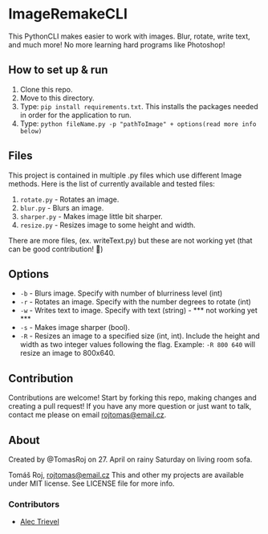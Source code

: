 # ImageRemakeCLI
This PythonCLI makes easier to work with images. Blur, rotate, write text, and much more! No more learning hard programs like Photoshop!

## How to set up & run

1. Clone this repo.
2. Move to this directory.
3. Type: `pip install requirements.txt`. This installs the packages needed in order for the application to run.
3. Type: `python fileName.py -p "pathToImage" + options(read more info below)`

## Files

This project is contained in multiple .py files which use
different Image methods. Here is the list of currently available and tested files:

1. `rotate.py` - Rotates an image.
2. `blur.py` - Blurs an image.
3. `sharper.py` - Makes image little bit sharper.
4. `resize.py` - Resizes image to some height and width.

There are more files, (ex. writeText.py) but these are not working yet (that can be good contribution! 🎉)

## Options

* `-b` - Blurs image. Specify with number of blurriness level (int)
* `-r` - Rotates an image. Specify with the number degrees to rotate (int)
* `-w` - Writes text to image. Specify with text (string) - *** not working yet ***
* `-s` - Makes image sharper (bool).
* `-R` - Resizes an image to a specified size (int, int). Include the height and width as two integer values following the flag. Example: `-R 800 640` will resize an image to 800x640.

## Contribution

Contributions are welcome! Start by forking this repo, making changes and creating a pull request! If you have any more question or just want to talk, contact me please on email rojtomas@email.cz.

## About

Created by @TomasRoj on 27. April on rainy Saturday on living room sofa.

Tomáš Roj, rojtomas@email.cz
This and other my projects are available under MIT license. See LICENSE file for more info.

### Contributors

* [Alec Trievel](https://github.com/atrievel)

